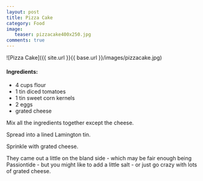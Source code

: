 ```yaml
---
layout: post
title: Pizza Cake
category: Food
image:
   teaser: pizzacake400x250.jpg
comments: true
---
```


![Pizza Cake]({{ site.url }}{{ base.url }}/images/pizzacake.jpg)

#### Ingredients:
 * 4 cups flour
 * 1 tin diced tomatoes
 * 1 tin sweet corn kernels
 * 2 eggs
 * grated cheese

Mix all the ingredients together except the cheese.

Spread into a lined Lamington tin.

Sprinkle with grated cheese.

They came out a little on the bland side - which may be fair enough being Passiontide - but you might like to add a little salt - or just go crazy with lots of grated cheese.

